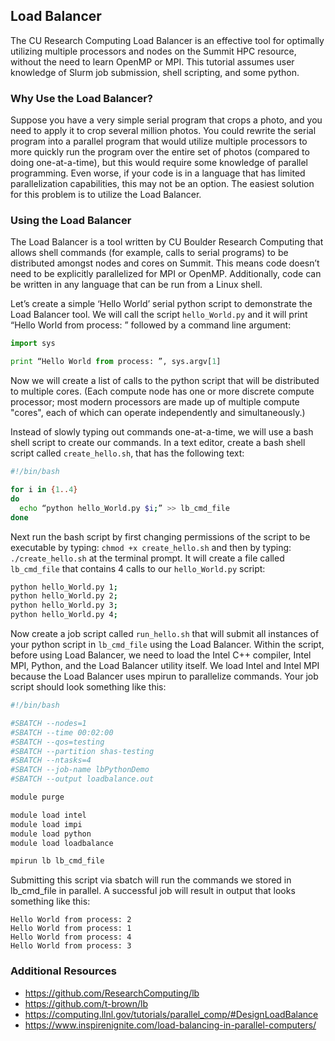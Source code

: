 ## Load Balancer

The CU Research Computing Load Balancer is an effective tool for
optimally utilizing multiple processors and nodes on the Summit HPC
resource, without the need to learn OpenMP or MPI. This tutorial
assumes user knowledge of Slurm job submission, shell scripting, and
some python.


### Why Use the Load Balancer?

Suppose you have a very simple serial program that crops a photo, and
you need to apply it to crop several million photos. You could rewrite
the serial program into a parallel program that would utilize multiple
processors to more quickly run the program over the entire set of
photos (compared to doing one-at-a-time), but this would require some
knowledge of parallel programming. Even worse, if your code is in a
language that has limited parallelization capabilities, this may not
be an option. The easiest solution for this problem is to utilize the
Load Balancer.


### Using the Load Balancer

The Load Balancer is a tool written by CU Boulder Research Computing
that allows shell commands (for example, calls to serial programs) to
be distributed amongst nodes and cores on Summit. This means code
doesn’t need to be explicitly parallelized for MPI or
OpenMP. Additionally, code can be written in any language that can be
run from a Linux shell.

Let’s create a simple ‘Hello World’ serial python script to
demonstrate the Load Balancer tool. We will call the script
`hello_World.py` and it will print “Hello World from process: ”
followed by a command line argument:

```python
import sys

print “Hello World from process: ”, sys.argv[1]
```

Now we will create a list of calls to the python script that will be
distributed to multiple cores. (Each compute node has one or more
discrete compute processor; most modern processors are made up of
multiple compute "cores", each of which can operate independently and
simultaneously.)

Instead of slowly typing out commands one-at-a-time, we will use a
bash shell script to create our commands. In a text editor, create a
bash shell script called `create_hello.sh`, that has the following
text:

```bash
#!/bin/bash

for i in {1..4}
do
  echo “python hello_World.py $i;” >> lb_cmd_file
done
```

Next run the bash script by first changing permissions of the script
to be executable by typing: `chmod +x create_hello.sh` and then by
typing: `./create_hello.sh` at the terminal prompt. It will create a
file called `lb_cmd_file` that contains 4 calls to our
`hello_World.py` script:

```bash
python hello_World.py 1;
python hello_World.py 2;
python hello_World.py 3;
python hello_World.py 4;
```

Now create a job script called `run_hello.sh` that will submit all
instances of your python script in `lb_cmd_file` using the Load
Balancer. Within the script, before using Load Balancer, we need to
load the Intel C++ compiler, Intel MPI, Python, and the Load Balancer
utility itself. We load Intel and Intel MPI because the Load Balancer
uses mpirun to parallelize commands. Your job script should look
something like this:

```bash
#!/bin/bash

#SBATCH --nodes=1
#SBATCH --time 00:02:00
#SBATCH --qos=testing
#SBATCH --partition shas-testing
#SBATCH --ntasks=4
#SBATCH --job-name lbPythonDemo
#SBATCH --output loadbalance.out

module purge

module load intel
module load impi
module load python
module load loadbalance

mpirun lb lb_cmd_file
```

Submitting this script via sbatch will run the commands we stored in
lb_cmd_file in parallel. A successful job will result in output that
looks something like this:

```
Hello World from process: 2
Hello World from process: 1
Hello World from process: 4
Hello World from process: 3
```


### Additional Resources

* https://github.com/ResearchComputing/lb
* https://github.com/t-brown/lb
* https://computing.llnl.gov/tutorials/parallel_comp/#DesignLoadBalance
* https://www.inspirenignite.com/load-balancing-in-parallel-computers/

